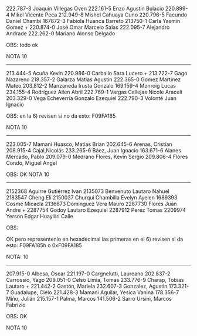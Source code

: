 
222.787-3                                                  Joaquín Villegas Oven
222.161-5                                                   Enzo Agustin Bulacio
220.899-4                                                     Mikel Vicente Peca
212.949-8                                                   Mishel Cahuaya Cuno
220.796-5                                                 Facundo Daniel Chambi
167872-3                                                  Fabiola Huanca Barreto
213750-1                                                    Carla Yasmin Gomez   + 
220.874-0                                                José Omar Marcelo Salas
222.095-7                                                    Alejandro Andrade
222.262-0                                                Mariano Alonso Delgado

OBS:
todo ok


NOTA 10

--- 

213.444-5                     Acuña Kevin
220.986-0                     Carballo Sara Lucero   +
213.722-7                     Gago Nazareno
218.357-2                     Galarza Matias Agustin
222.365-0                     Gomez Martinez Mateo
203.812-2                     Manzaneda Irusta Gonzalo
169.159-4                     Monroig Lucas
234.155-4                     Rodríguez Ailen Abril
222.769-1                     Vargas Callejas Nicole Araceli
203.329-0                     Vega Echeverría Gonzalo Ezequiel
222.790-3                     Volonté Juan Ignacio


OBS:
en la 6) revisen si no da esto: F09FA185

NOTA 10

---

223.005-7                        Mamani Huasco, Matias Brian
202.645-6                        Arenas, Cristian
208.915-4                        Cajal,Nicolás
233.265-6                        Báez, Juan Ignacio
163.671-6                        Alanes Mercado, Pablo
209.079-0                        Medrano Flores, Kevin Sergio
209.806-4                        Flores Condo, Miguel Angel

OBS:
OK
NOTA 10


----

2152368                                    Aguirre Gutiérrez Ivan
2135073                                    Benvenuto Lautaro Nahuel
2183547                                    Cheng Eli
2150037                                    Churqui Chambilla Evelyn Ayelen
1689393                                    Cosme Micaela
2136673                                    Dominguez Vera Mauro
2287730                                    Flores Juan Andre     +
2287754                                    Godoy Lautaro Ezequiel
2287912                                    Perez Tomas
2209974                                    Yerson Edgar Huaylliri Calle

OBS:

OK pero represéntenlo en hexadecimal las primeras
en el 6) revisen si da esto: 
F09FA185h o 0xF09FA185 

NOTA: 10

---

207.915-0                                 Albesa, Oscar
221.197-0                                 Cargnelutti, Laureano
202.837-2                                 Carrossio, Yago
209.051-0                                 Celso Limia, Tomas
233.776-9                                 Charap, Tobías Lautaro    +
221.442-2                                 Gastón, Mariela
232.607-3                                 Gonzalez, Agustin
173.321-7                                 Guadalupe, Cielo
221.428-3                                 Mamani Aguilar, Yesica Vanina
178.356-7                                 Miño, Julián
215.157-1                                 Palma, Marcos
141.506-2                                 Sarro Ursini, Marcos Fabrizio

OBS:
OK

NOTA 10




